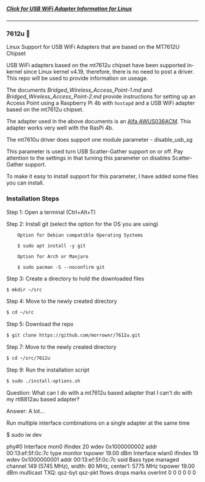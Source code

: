 ##### [Click for USB WiFi Adapter Information for Linux](https://github.com/morrownr/USB-WiFi)

-----

### 7612u :rocket:

Linux Support for USB WiFi Adapters that are based on the MT7612U Chipset

USB WiFi adapters based on the mt7612u chipset have been supported in-kernel since
Linux kernel v4.19, therefore, there is no need to post a driver. This repo will
be used to provide information on useage.

The documents *Bridged_Wireless_Access_Point-1.md* and *Bridged_Wireless_Access_Point-2.md*
provide instructions for setting up an Access Point using a Raspberry Pi 4b with `hostapd`
and a USB WiFi adapter based on the mt7612u chipset.

The adapter used in the above documents is an [Alfa AWUS036ACM](https://github.com/morrownr/USB-WiFi).
This adapter works very well with the RasPi 4b.

The mt7610u driver does support one module parameter - disable_usb_sg

This parameter is used turn USB Scatter-Gather support on or off. Pay attention
to the settings in that turning this parameter on disables Scatter-Gather support.

To make it easy to install support for this parameter, I have added some files
you can install.


### Installation Steps

Step 1: Open a terminal (Ctrl+Alt+T)

Step 2: Install git (select the option for the OS you are using)
```
    Option for Debian compatible Operating Systems

    $ sudo apt install -y git
```
```
    Option for Arch or Manjaro

    $ sudo pacman -S --noconfirm git
```
Step 3: Create a directory to hold the downloaded files

```bash
$ mkdir ~/src
```
Step 4: Move to the newly created directory
```bash
$ cd ~/src
```
Step 5: Download the repo
```bash
$ git clone https://github.com/morrownr/7612u.git
```
Step 7: Move to the newly created directory
```bash
$ cd ~/src/7612u
```
Step 9: Run the installation script
```bash
$ sudo ./install-options.sh
```

Question: What can I do with a mt7612u based adapter that I can't do
with my rtl8812au based adapter?

Answer: A lot...

Run multiple interface combinations on a single adapter at the same time

$ sudo iw dev

phy#0
	Interface mon0
		ifindex 20
		wdev 0x1000000002
		addr 00:13:ef:5f:0c:7c
		type monitor
		txpower 19.00 dBm
	Interface wlan0
		ifindex 19
		wdev 0x1000000001
		addr 00:13:ef:5f:0c:7c
		ssid Bass
		type managed
		channel 149 (5745 MHz), width: 80 MHz, center1: 5775 MHz
		txpower 19.00 dBm
		multicast TXQ:
			qsz-byt	qsz-pkt	flows	drops	marks	overlmt
			0	0	0	0	0	0

